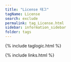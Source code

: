 ```yaml
---
title: "License 태그"
tagName: License
search: exclude
permalink: tag_License.html
sidebar: information_sidebar
folder: tags
---
```

{% include taglogic.html %}

{% include links.html %}
